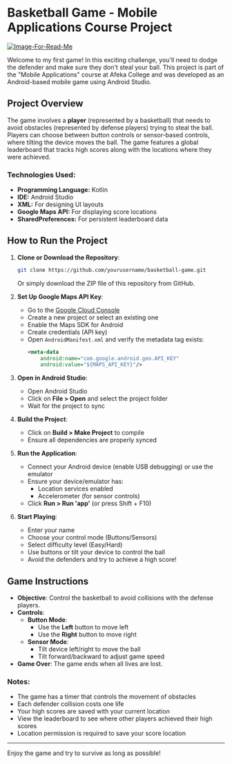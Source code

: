 # Basketball Game - Mobile Applications Course Project

<a href="https://ibb.co/3B6QBhq"><img src="https://i.ibb.co/3B6QBhq/Image-For-Read-Me.jpg" alt="Image-For-Read-Me" border="0"></a>

Welcome to my first game! In this exciting challenge, you'll need to dodge the defender and make sure they don't steal your ball. This project is part of the "Mobile Applications" course at Afeka College and was developed as an Android-based mobile game using Android Studio.

## Project Overview

The game involves a **player** (represented by a basketball) that needs to avoid obstacles (represented by defense players) trying to steal the ball. Players can choose between button controls or sensor-based controls, where tilting the device moves the ball. The game features a global leaderboard that tracks high scores along with the locations where they were achieved.

### Technologies Used:
- **Programming Language:** Kotlin
- **IDE:** Android Studio
- **XML:** For designing UI layouts
- **Google Maps API:** For displaying score locations
- **SharedPreferences:** For persistent leaderboard data

## How to Run the Project

1. **Clone or Download the Repository**:
   ```bash
   git clone https://github.com/yourusername/basketball-game.git
   ```
   Or simply download the ZIP file of this repository from GitHub.

2. **Set Up Google Maps API Key**:
   - Go to the [Google Cloud Console](https://console.cloud.google.com/)
   - Create a new project or select an existing one
   - Enable the Maps SDK for Android
   - Create credentials (API key)
   - Open `AndroidManifest.xml` and verify the metadata tag exists:
     ```xml
     <meta-data
         android:name="com.google.android.geo.API_KEY"
         android:value="${MAPS_API_KEY}"/>
     ```

3. **Open in Android Studio**:
   - Open Android Studio
   - Click on **File > Open** and select the project folder
   - Wait for the project to sync

4. **Build the Project**:
   - Click on **Build > Make Project** to compile
   - Ensure all dependencies are properly synced

5. **Run the Application**:
   - Connect your Android device (enable USB debugging) or use the emulator
   - Ensure your device/emulator has:
     - Location services enabled
     - Accelerometer (for sensor controls)
   - Click **Run > Run 'app'** (or press Shift + F10)

6. **Start Playing**:
   - Enter your name
   - Choose your control mode (Buttons/Sensors)
   - Select difficulty level (Easy/Hard)
   - Use buttons or tilt your device to control the ball
   - Avoid the defenders and try to achieve a high score!

## Game Instructions

- **Objective**: Control the basketball to avoid collisions with the defense players.
- **Controls**:
  - **Button Mode**:
    - Use the **Left** button to move left
    - Use the **Right** button to move right
  - **Sensor Mode**:
    - Tilt device left/right to move the ball
    - Tilt forward/backward to adjust game speed
- **Game Over**: The game ends when all lives are lost.

### Notes:
- The game has a timer that controls the movement of obstacles
- Each defender collision costs one life
- Your high scores are saved with your current location
- View the leaderboard to see where other players achieved their high scores
- Location permission is required to save your score location

---

Enjoy the game and try to survive as long as possible!
